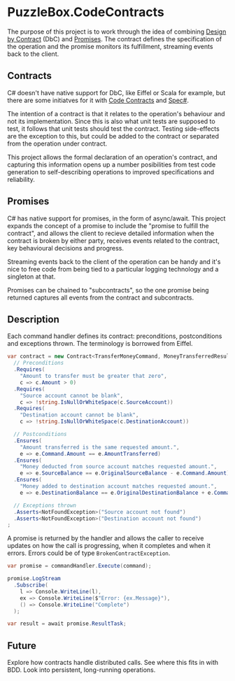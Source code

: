 # PuzzleBox.CodeContracts

The purpose of this project is to work through the idea of combining [Design by Contract](https://en.wikipedia.org/wiki/Design_by_contract) (DbC) and [Promises](https://en.wikipedia.org/wiki/Futures_and_promises).  The contract defines the specification of the operation and the promise monitors its fulfillment, streaming events back to the client.

## Contracts
C# doesn't have native support for DbC, like Eiffel or Scala for example, but there are some initiatves for it with [Code Contracts](https://docs.microsoft.com/en-us/dotnet/framework/debug-trace-profile/code-contracts) and [Spec#](https://en.wikipedia.org/wiki/Spec_Sharp).

The intention of a contract is that it relates to the operation's behaviour and not its implementation.  Since this is also what unit tests are supposed to test, it follows that unit tests should test the contract.  Testing side-effects are the exception to this, but could be added to the contract or separated from the operation under contract.

This project allows the formal declaration of an operation's contract, and capturing this information opens up a number posibilities from test code generation to self-describing operations to improved specifications and reliability.

## Promises
C# has native support for promises, in the form of async/await.  This project expands the concept of a promise to include the "promise to fulfill the contract", and allows the client to recieve detailed information when the contract is broken by either party, receives events related to the contract, key behavioural decisions and progress.

Streaming events back to the client of the operation can be handy and it's nice to free code from being tied to a particular logging technology and a singleton at that.

Promises can be chained to "subcontracts", so the one promise being returned captures all events from the contract and subcontracts.

## Description
Each command handler defines its contract: preconditions, postconditions and exceptions thrown. The terminology is borrowed from Eiffel.

```c#
var contract = new Contract<TransferMoneyCommand, MoneyTransferredResult>()
  // Preconditions
  .Requires(
    "Amount to transfer must be greater that zero",
    c => c.Amount > 0)
  .Requires(
    "Source account cannot be blank",
    c => !string.IsNullOrWhiteSpace(c.SourceAccount))
  .Requires(
    "Destination account cannot be blank",
    c => !string.IsNullOrWhiteSpace(c.DestinationAccount))

  // Postconditions
  .Ensures(
    "Amount transferred is the same requested amount.",
    e => e.Command.Amount == e.AmountTransferred)
  .Ensures(
    "Money deducted from source account matches requested amount.",
    e => e.SourceBalance == e.OriginalSourceBalance - e.Command.Amount)
  .Ensures(
    "Money added to destination account matches requested amount.",
    e => e.DestinationBalance == e.OriginalDestinationBalance + e.Command.Amount)

  // Exceptions thrown
  .Asserts<NotFoundException>("Source account not found")
  .Asserts<NotFoundException>("Destination account not found")
;
```

A promise is returned by the handler and allows the caller to receive updates on how the call is progressing, when it completes and when it errors.  Errors could be of type `BrokenContractException`.

```c#
var promise = commandHandler.Execute(command);

promise.LogStream
  .Subscribe(
    l => Console.WriteLine(l),
    ex => Console.WriteLine($"Error: {ex.Message}"),
    () => Console.WriteLine("Complete")
  );

var result = await promise.ResultTask;
```

## Future
Explore how contracts handle distributed calls.
See where this fits in with BDD.
Look into persistent, long-running operations.
